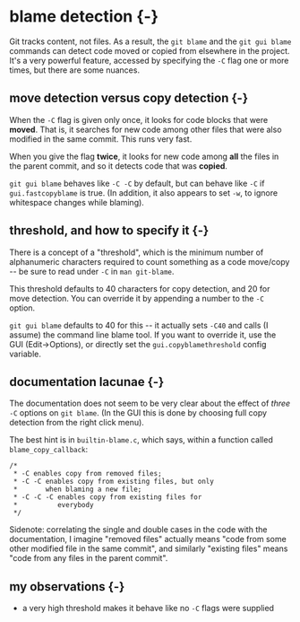 # blame detection {-}

Git tracks content, not files.  As a result, the `git blame` and the
`git gui blame` commands can detect code moved or copied from elsewhere in
the project.  It's a very powerful feature, accessed by specifying the
`-C` flag one or more times, but there are some nuances.

## move detection versus copy detection {-}

When the `-C` flag is given only once, it looks for code blocks that were
**moved**.  That is, it searches for new code among other files that were also
modified in the same commit.  This runs very fast.

When you give the flag **twice**, it looks for new code among **all** the
files in the parent commit, and so it detects code that was **copied**.

`git gui blame` behaves like `-C -C` by default, but can behave like `-C` if
`gui.fastcopyblame` is true.  (In addition, it also appears to set `-w`, to
ignore whitespace changes while blaming).

## threshold, and how to specify it {-}

There is a concept of a "threshold", which is the minimum number of
alphanumeric characters required to count something as a code move/copy -- be
sure to read under `-C` in `man git-blame`.

This threshold defaults to 40 characters for copy detection, and 20 for move
detection.  You can override it by appending a number to the `-C` option.

`git gui blame` defaults to 40 for this -- it actually sets `-C40` and calls
(I assume) the command line blame tool.  If you want to override it, use the
GUI (Edit->Options), or directly set the `gui.copyblamethreshold` config
variable.

## documentation lacunae {-}

The documentation does not seem to be very clear about the effect of _three_
`-C` options on `git blame`.  (In the GUI this is done by choosing full copy
detection from the right click menu).

The best hint is in `builtin-blame.c`, which says, within a function called
`blame_copy_callback`:

    /*
     * -C enables copy from removed files;
     * -C -C enables copy from existing files, but only
     *       when blaming a new file;
     * -C -C -C enables copy from existing files for
     *          everybody
     */

Sidenote: correlating the single and double cases in the code with the
documentation, I imagine "removed files" actually means "code from some other
modified file in the same commit", and similarly "existing files" means "code
from any files in the parent commit".

## my observations {-}

  * a very high threshold makes it behave like no `-C` flags were supplied
